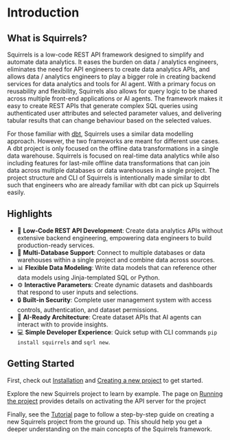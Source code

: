 # Introduction

## What is Squirrels?

Squirrels is a low-code REST API framework designed to simplify and automate data analytics. It eases the burden on data / analytics engineers, eliminates the need for API engineers to create data analytics APIs, and allows data / analytics engineers to play a bigger role in creating backend services for data analytics and tools for AI agent. With a primary focus on reusability and flexibility, Squirrels also allows for query logic to be shared across multiple front-end applications or AI agents. The framework makes it easy to create REST APIs that generate complex SQL queries using authenticated user attributes and selected parameter values, and delivering tabular results that can change behaviour based on the selected values.

For those familiar with [dbt](https://www.getdbt.com/), Squirrels uses a similar data modelling approach. However, the two frameworks are meant for different use cases. A dbt project is only focused on the offline data transformations in a single data warehouse. Squirrels is focused on real-time data analytics while also including features for last-mile offline data transformations that can join data across multiple databases or data warehouses in a single project. The project structure and CLI of Squirrels is intentionally made similar to dbt such that engineers who are already familiar with dbt can pick up Squirrels easily.

## Highlights

- 🚀 **Low-Code REST API Development**: Create data analytics APIs without extensive backend engineering, empowering data engineers to build production-ready services.
- 🔌 **Multi-Database Support**: Connect to multiple databases or data warehouses within a single project and combine data across sources.
- 📊 **Flexible Data Modeling**: Write data models that can reference other data models using Jinja-templated SQL or Python.
- ⚙️ **Interactive Parameters**: Create dynamic datasets and dashboards that respond to user inputs and selections.
- 🔒 **Built-in Security**: Complete user management system with access controls, authentication, and dataset permissions.
- 🤖 **AI-Ready Architecture**: Create dataset APIs that AI agents can interact with to provide insights.
- 💻 **Simple Developer Experience**: Quick setup with CLI commands `pip install squirrels` and `sqrl new`.

## Getting Started

First, check out [Installation](./start/install) and [Creating a new project](./start/new-project) to get started. 

Explore the new Squirrels project to learn by example. The page on [Running the project](./start/run-project) provides details on activating the API server for the project

Finally, see the [Tutorial](./start/tutorial) page to follow a step-by-step guide on creating a new Squirrels project from the ground up. This should help you get a deeper understanding on the main concepts of the Squirrels framework.

